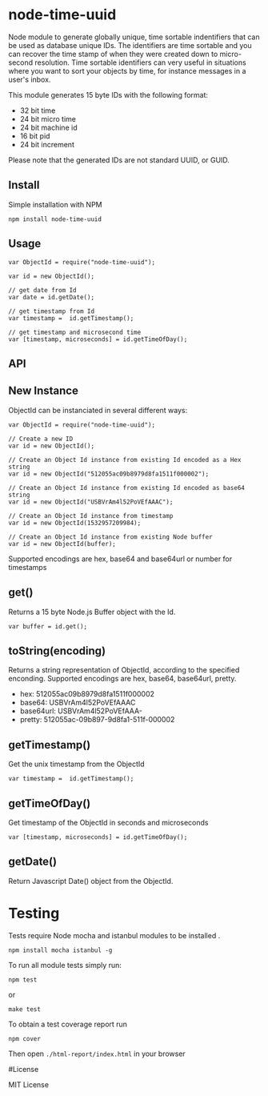 # node-time-uuid

Node module to generate globally unique, time sortable indentifiers that can be used
as database unique IDs.
The identifiers are time sortable and you can recover the time stamp of when they
were created down to micro-second resolution.
Time sortable identifiers can very useful in situations where you want to sort
your objects by time, for instance messages in a user's inbox.

This module generates 15 byte IDs with the following format:

  * 32 bit time
  * 24 bit micro time
  * 24 bit machine id
  * 16 bit pid
  * 24 bit increment

Please note that the generated IDs are not standard UUID, or GUID.

## Install

Simple installation with NPM

    npm install node-time-uuid


## Usage

    var ObjectId = require("node-time-uuid");

    var id = new ObjectId();

    // get date from Id
    var date = id.getDate();

    // get timestamp from Id
    var timestamp =  id.getTimestamp();

    // get timestamp and microsecond time
    var [timestamp, microseconds] = id.getTimeOfDay();

## API

## New Instance
ObjectId can be instanciated in several different ways:

    var ObjectId = require("node-time-uuid");

    // Create a new ID
    var id = new ObjectId();

    // Create an Object Id instance from existing Id encoded as a Hex string
    var id = new ObjectId("512055ac09b8979d8fa1511f000002");

    // Create an Object Id instance from existing Id encoded as base64 string
    var id = new ObjectId("USBVrAm4l52PoVEfAAAC");

    // Create an Object Id instance from timestamp
    var id = new ObjectId(1532957209984);

    // Create an Object Id instance from existing Node buffer
    var id = new ObjectId(buffer);

Supported encodings are hex, base64 and base64url or number for timestamps

## get()

Returns a 15 byte Node.js Buffer object with the Id.

    var buffer = id.get();

## toString(encoding)

Returns a string representation of ObjectId, according to the specified enconding.
Supported encodings are hex, base64, base64url, pretty.

  * hex: 512055ac09b8979d8fa1511f000002
  * base64: USBVrAm4l52PoVEfAAAC
  * base64url: USBVrAm4l52PoVEfAAA-
  * pretty: 512055ac-09b897-9d8fa1-511f-000002

## getTimestamp()

Get the unix timestamp from the ObjectId

    var timestamp =  id.getTimestamp();

## getTimeOfDay()

Get timestamp of the ObjectId in seconds and microseconds

    var [timestamp, microseconds] = id.getTimeOfDay();

## getDate()

Return Javascript Date() object from the ObjectId.

# Testing
Tests require Node mocha and istanbul modules to be installed .

    npm install mocha istanbul -g

To run all module tests simply run:

    npm test

or

    make test

To obtain a test coverage report run

    npm cover

Then open `./html-report/index.html` in your browser

#License

MIT License
